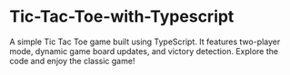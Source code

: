 # Tic-Tac-Toe-with-Typescript
 A simple Tic Tac Toe game built using TypeScript. It features two-player mode, dynamic game board updates, and victory detection. Explore the code and enjoy the classic game!
